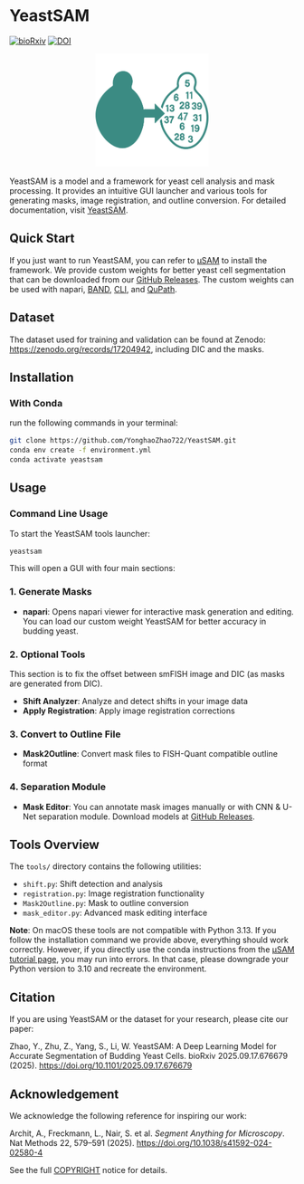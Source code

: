 # YeastSAM
[![bioRxiv](https://img.shields.io/badge/bioRxiv-10.1101%2F2025.09.17.676679-blue)](https://www.biorxiv.org/content/10.1101/2025.09.17.676679v1)
[![DOI](https://zenodo.org/badge/DOI/10.5281/zenodo.17204942.svg)](https://doi.org/10.5281/zenodo.17204942)


<div align="center">
  <img src="src/yeastsam.png" alt="YeastSAM Logo" width="200"/>
</div>


YeastSAM is a model and a framework for yeast cell analysis and mask processing. It provides an intuitive GUI launcher and various tools for generating masks, image registration, and outline conversion. For detailed documentation, visit [YeastSAM](https://yeastsamdoc.readthedocs.io/en/latest/).



## Quick Start

If you just want to run YeastSAM, you can refer to [µSAM](https://github.com/computational-cell-analytics/micro-sam) to install the framework. We provide custom weights for better yeast cell segmentation that can be downloaded from our [GitHub Releases](https://github.com/YonghaoZhao722/YeastSAM/releases). The custom weights can be used with napari, [BAND](https://computational-cell-analytics.github.io/micro-sam/micro_sam.html#using-micro_sam-on-band), [CLI](https://computational-cell-analytics.github.io/micro-sam/micro_sam.html#using-the-command-line-interface-cli), and [QuPath](https://github.com/ksugar/qupath-extension-sam).

## Dataset
The dataset used for training and validation can be found at Zenodo: https://zenodo.org/records/17204942, including DIC and the masks.

## Installation

### With Conda

run the following commands in your terminal:

```bash
git clone https://github.com/YonghaoZhao722/YeastSAM.git
conda env create -f environment.yml
conda activate yeastsam
```

## Usage

### Command Line Usage
To start the YeastSAM tools launcher:

```bash
yeastsam
```

This will open a GUI with four main sections:

### 1. Generate Masks
- **napari**: Opens napari viewer for interactive mask generation and editing. You can load our custom weight YeastSAM for better accuracy in budding yeast. 

### 2. Optional Tools
This section is to fix the offset between smFISH image and DIC (as masks are generated from DIC).
- **Shift Analyzer**: Analyze and detect shifts in your image data
- **Apply Registration**: Apply image registration corrections

### 3. Convert to Outline File
- **Mask2Outline**: Convert mask files to FISH-Quant compatible outline format

### 4. Separation Module
- **Mask Editor**: You can annotate mask images manually or with CNN & U-Net separation module. Download models at [GitHub Releases](https://github.com/YonghaoZhao722/YeastSAM/releases).

## Tools Overview

The `tools/` directory contains the following utilities:

- `shift.py`: Shift detection and analysis
- `registration.py`: Image registration functionality
- `Mask2Outline.py`: Mask to outline conversion
- `mask_editor.py`: Advanced mask editing interface

**Note**: On macOS these tools are not compatible with Python 3.13. If you follow the installation command we provide above, everything should work correctly. However, if you directly use the conda instructions from the [µSAM tutorial page](https://computational-cell-analytics.github.io/micro-sam/micro_sam.html), you may run into errors. In that case, please downgrade your Python version to 3.10 and recreate the environment.

## Citation
If you are using YeastSAM or the dataset for your research, please cite our paper:

Zhao, Y., Zhu, Z., Yang, S., Li, W. YeastSAM: A Deep Learning Model for Accurate Segmentation of Budding Yeast Cells. bioRxiv 2025.09.17.676679 (2025). https://doi.org/10.1101/2025.09.17.676679

## Acknowledgement

We acknowledge the following reference for inspiring our work:

Archit, A., Freckmann, L., Nair, S. et al. *Segment Anything for Microscopy*. Nat Methods 22, 579–591 (2025). https://doi.org/10.1038/s41592-024-02580-4

See the full [COPYRIGHT](src/COPYRIGHT) notice for details.
